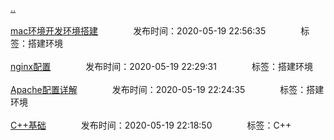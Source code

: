 [..](/README.md)<br/><br/>
[mac环境开发环境搭建](/env/mac_env.md)&emsp;&emsp;&emsp;&emsp;发布时间：2020-05-19 22:56:35&emsp;&emsp;&emsp;&emsp;标签：搭建环境<br/><br/>
[nginx配置](/env/nginx_conf.md)&emsp;&emsp;&emsp;&emsp;发布时间：2020-05-19 22:29:31&emsp;&emsp;&emsp;&emsp;标签：搭建环境<br/><br/>
[Apache配置详解](/env/apache_conf.md)&emsp;&emsp;&emsp;&emsp;发布时间：2020-05-19 22:24:35&emsp;&emsp;&emsp;&emsp;标签：搭建环境<br/><br/>
[C++基础](/C/c_base.md)&emsp;&emsp;&emsp;&emsp;发布时间：2020-05-19 22:18:50&emsp;&emsp;&emsp;&emsp;标签：C++<br/><br/>
